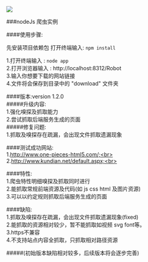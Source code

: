 ![](http://www.baidu.com/img/bdlogo.gif) 

###nodeJs 爬虫实例<br>

####使用步骤:<br>

先安装项目依赖包 打开终端输入: `npm install`<br>

1.打开终端输入 : `node app`<br>
2.打开浏览器输入 : http://localhost:8312/Robot<br>
3.输入你想要下载的网站链接<br>
4.文件将会保存到目录中的 "download" 文件夹<br>

####版本:version 1.2.0<br>
#####升级内容:<br>
1.强化嗅探及抓取能力<br>
2.尝试抓取后端服务生成的页面<br>
#####修复问题:<br>
1.抓取及嗅探存在疏漏，会出现文件抓取遗漏现象<br>

####测试成功网站:<br>
1.http://www.one-pieces-html5.com/;<br>
2.http://www.kundian.net/default.aspx;<br>

####特性:<br>
1.爬虫特性明细嗅探及抓取同时进行<br>
2.能抓取常规前端资源及代码(如 js css html 及图片资源)<br>
3.可以以约定规则抓取后端服务生成的页面<br>

####缺陷:<br>
1.抓取及嗅探存在疏漏，会出现文件抓取遗漏现象(fixed)<br>
2.能抓取的资源相对较少，暂不能抓取如视频 svg font等。<br>
3.https不兼容<br>
4.不支持站点内容全抓取，只抓取相对路径资源<br>

#####(初始版本缺陷相对较多，后续版本将会逐步完善)<br>
